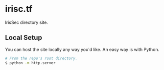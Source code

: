 # irisc.tf

IrisSec directory site.

## Local Setup

You can host the site locally any way you'd like. An easy way is with Python.

```sh
# From the repo's root directory.
$ python -m http.server
```

